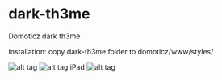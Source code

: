 # dark-th3me
Domoticz dark th3me

Installation:
copy dark-th3me folder to domoticz/www/styles/

![alt tag](https://github.com/gerard33/dark-theme/blob/master/screenshots/theme1.jpg)
![alt tag](https://github.com/gerard33/dark-theme/blob/master/screenshots/theme2.jpg)
iPad
![alt tag](https://github.com/gerard33/dark-theme/blob/master/screenshots/theme3.jpg)
